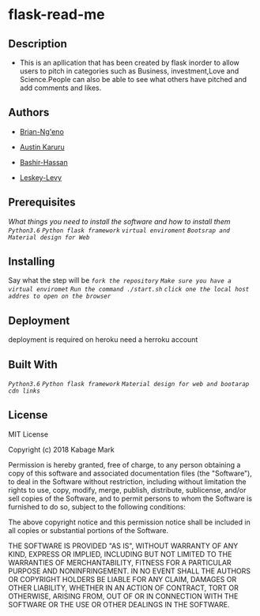 # flask-read-me
## Description
* This is an apllication that has been created by flask inorder to allow users to pitch in categories
such as Business, investment,Love and Science.People can also be able to see what others have pitched
and add comments and likes.


## Authors
* [Brian-Ng'eno](https://github.com/BrianNgeno)
* [Austin Karuru](https://github.com/austinkaruru)

* [Bashir-Hassan](https://github.com/billowbashir)

* [Leskey-Levy](https://github.com/leskeylevy)

## Prerequisites
_What things you need to install the software and how to install them_
_`Python3.6`_
_`Python flask framework`_
_`virtual enviroment`_
_`Bootsrap and Material design for Web`_

## Installing
Say what the step will be
_`fork the repository`_
_`Make sure you have a virtual enviromet`_
_`Run the command ./start.sh`_
_`click one the local host addres to open on the browser`_

## Deployment
deployment is required on heroku
need a herroku account

## Built With
_`Python3.6`_
_`Python flask framework`_
_`Material design for web and bootarap cdn links`_


## License
MIT License

Copyright (c) 2018 Kabage Mark




Permission is hereby granted, free of charge, to any person obtaining a copy
of this software and associated documentation files (the "Software"), to deal
in the Software without restriction, including without limitation the rights
to use, copy, modify, merge, publish, distribute, sublicense, and/or sell
copies of the Software, and to permit persons to whom the Software is
furnished to do so, subject to the following conditions:

The above copyright notice and this permission notice shall be included in all
copies or substantial portions of the Software.

THE SOFTWARE IS PROVIDED "AS IS", WITHOUT WARRANTY OF ANY KIND, EXPRESS OR
IMPLIED, INCLUDING BUT NOT LIMITED TO THE WARRANTIES OF MERCHANTABILITY,
FITNESS FOR A PARTICULAR PURPOSE AND NONINFRINGEMENT. IN NO EVENT SHALL THE
AUTHORS OR COPYRIGHT HOLDERS BE LIABLE FOR ANY CLAIM, DAMAGES OR OTHER
LIABILITY, WHETHER IN AN ACTION OF CONTRACT, TORT OR OTHERWISE, ARISING FROM,
OUT OF OR IN CONNECTION WITH THE SOFTWARE OR THE USE OR OTHER DEALINGS IN THE
SOFTWARE.
